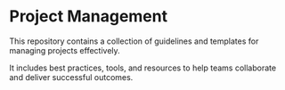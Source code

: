 # Project Management

This repository contains a collection of guidelines and templates for managing projects effectively. 

It includes best practices, tools, and resources to help teams collaborate and deliver successful outcomes.
